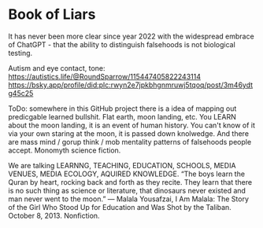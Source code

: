# Book of Liars

It has never been more clear since year 2022 with the widespread embrace of ChatGPT - that the ability to distinguish falsehoods is not biological testing.

Autism and eye contact, tone:       
https://autistics.life/@RoundSparrow/115447405822243114     
https://bsky.app/profile/did:plc:rwyn2e7jpkbhgnmruwj5tqoq/post/3m46ydtg45c25   

ToDo: somewhere in this GitHub project there is a idea of mapping out predicgable learned bullshit. Flat earth, moon landing, etc. You LEARN about the moon landing, it is an event of human history. You can't know of it via your own staring at the moon, it is passed down knolwedge. And there are mass mind / gorup think / mob mentality patterns of falsehoods people accept. Monomyth science fiction.

We are talking LEARNNG, TEACHING, EDUCATION, SCHOOLS, MEDIA VENUES, MEDIA ECOLOGY, AQUIRED KNOWLEDGE. “The boys learn the Quran by heart, rocking back and forth as they recite. They learn that there is no such thing as science or literature, that dinosaurs never existed and man never went to the moon.”
― Malala Yousafzai, I Am Malala: The Story of the Girl Who Stood Up for Education and Was Shot by the Taliban. October 8, 2013. Nonfiction.
